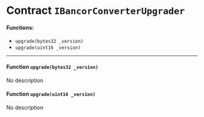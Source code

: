 # Contract `IBancorConverterUpgrader`



#### Functions:
- `upgrade(bytes32 _version)`
- `upgrade(uint16 _version)`


---

#### Function `upgrade(bytes32 _version)`
No description
#### Function `upgrade(uint16 _version)`
No description



